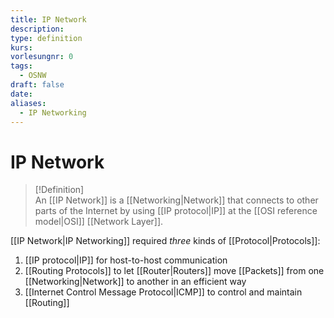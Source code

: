 ```yaml
---
title: IP Network
description: 
type: definition
kurs: 
vorlesungnr: 0
tags:
  - OSNW
draft: false
date: 
aliases:
  - IP Networking
---
```


# IP Network

> [!Definition]  
> An [[IP Network]] is a [[Networking|Network]] that connects to other parts of the Internet by using [[IP protocol|IP]] at the [[OSI reference model|OSI]] [[Network Layer]]. 

[[IP Network|IP Networking]] required *three* kinds of [[Protocol|Protocols]]:

1. [[IP protocol|IP]] for host-to-host communication
2. [[Routing Protocols]] to let [[Router|Routers]] move [[Packets]] from one [[Networking|Network]] to another in an efficient way
3. [[Internet Control Message Protocol|ICMP]] to control and maintain [[Routing]]
